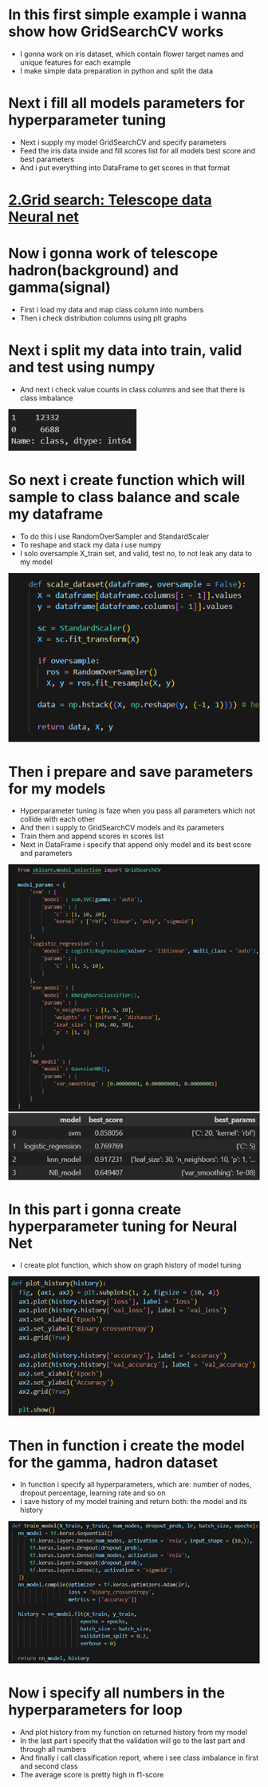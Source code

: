 # In this first simple example i wanna show how GridSearchCV works 
* I gonna work on iris dataset, which contain flower target names and unique features for each example
* I make simple data preparation in python and split the data

# Next i fill all models parameters for hyperparameter tuning
* Next i supply my model GridSearchCV and specify parameters
* Feed the iris data inside and fill scores list for all models best score and best parameters
* And i put everything into DataFrame to get scores in that format

#
#
#
# [2.Grid search: Telescope data Neural net](https://github.com/JakubTabor/Grid_Search/blob/main/GridSearchCV_magic_gamma_telescope.ipynb)
# Now i gonna work of telescope hadron(background) and gamma(signal)
* First i load my data and map class column into numbers
* Then i check distribution columns using plt graphs

# Next i split my data into train, valid and test using numpy
* And next i check value counts in class columns and see that there is class imbalance

![](https://github.com/JakubTabor/Grid_Search/blob/main/Images/magic_gamma_telescope/class_imbalance.png)

# So next i create function which will sample to class balance and scale my dataframe
* To do this i use RandomOverSampler and StandardScaler
* To reshape and stack my data i use numpy
* I solo oversample X_train set, and valid, test no, to not leak any data to my model

![](https://github.com/JakubTabor/Grid_Search/blob/main/Images/magic_gamma_telescope/scale_sampling_function.png)

# Then i prepare and save parameters for my models
* Hyperparameter tuning is faze when you pass all parameters which not collide with each other
* And then i supply to GridSearchCV models and its parameters
* Train them and append scores in scores list
* Next in DataFrame i specify that append only model and its best score and parameters

![](https://github.com/JakubTabor/Grid_Search/blob/main/Images/magic_gamma_telescope/GridSearchCV.png)
![](https://github.com/JakubTabor/Grid_Search/blob/main/Images/magic_gamma_telescope/model_scores.png)

# In this part i gonna create hyperparameter tuning for Neural Net
* I create plot function, which show on graph history of model tuning

![](https://github.com/JakubTabor/Grid_Search/blob/main/Images/magic_gamma_telescope/plot_function.png)

# Then in function i create the model for the gamma, hadron dataset 
* In function i specify all hyperparameters, which are: number of nodes, dropout percentage, learning rate and so on
* I save history of my model training and return both: the model and its history

![](https://github.com/JakubTabor/Grid_Search/blob/main/Images/magic_gamma_telescope/train_model_function.png)

# Now i specify all numbers in the hyperparameters for loop
* And plot history from my function on returned history from my model
* In the last part i specify that the validation will go to the last part and through all numbers
* And finally i call classification report, where i see class imbalance in first and second class
* The average score is pretty high in f1-score

